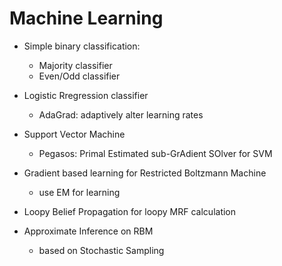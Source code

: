 # Machine Learning

- Simple binary classification: 
    - Majority classifier 
    - Even/Odd classifier
  
- Logistic Rregression classifier 
    - AdaGrad: adaptively alter learning rates
  
- Support Vector Machine 
    - Pegasos: Primal Estimated sub-GrAdient SOlver for SVM
  
- Gradient based learning for Restricted Boltzmann Machine 
    - use EM for learning
  
- Loopy Belief Propagation for loopy MRF calculation
  
- Approximate Inference on RBM 
    - based on Stochastic Sampling
